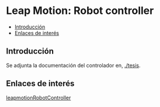 # Leap Motion: Robot controller

- [Introducción](#introducción)
- [Enlaces de interés](#enlaces-de-interés)

## Introducción

Se adjunta la documentación  del controlador en, [./tesis](./tesis).

## Enlaces de interés

[leapmotionRobotController](https://github.com/davidvelascogarcia/leapmotionRobotController)
